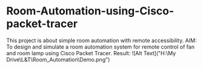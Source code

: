 # Room-Automation-using-Cisco-packet-tracer
This project is about simple room automation with remote accessibility.
AIM: To design and simulate a room automation system for remote control of fan and room lamp using 
Cisco Packet Tracer.
Result: 
![Alt Text]("H:\My Drive\L&T\Room_Automation\Demo.png")
